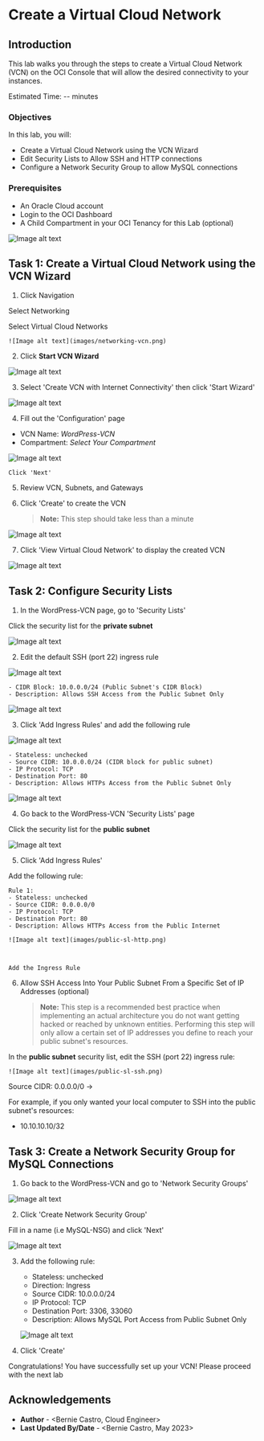 # Create a Virtual Cloud Network

## Introduction

This lab walks you through the steps to create a Virtual Cloud Network (VCN) on the OCI Console that will allow the desired connectivity to your instances.

Estimated Time: -- minutes

### Objectives

In this lab, you will:
* Create a Virtual Cloud Network using the VCN Wizard
* Edit Security Lists to Allow SSH and HTTP connections
* Configure a Network Security Group to allow MySQL connections

### Prerequisites

* An Oracle Cloud account
* Login to the OCI Dashboard
* A Child Compartment in your OCI Tenancy for this Lab (optional)


![Image alt text](images/oci-dashboard.png)



## Task 1: Create a Virtual Cloud Network using the VCN Wizard

1. Click Navigation



  Select Networking



  Select Virtual Cloud Networks

	![Image alt text](images/networking-vcn.png)

2. Click **Start VCN Wizard**

  ![Image alt text](images/start-vcn-wizard.png)

3. Select 'Create VCN with Internet Connectivity' then click 'Start Wizard'

  ![Image alt text](images/vcn-wiz-int-conn.png)

4. Fill out the 'Configuration' page
  * VCN Name: *WordPress-VCN*
  * Compartment: *Select Your Compartment*

  ![Image alt text](images/vcn-config.png)



    Click 'Next'

5. Review VCN, Subnets, and Gateways

6. Click 'Create' to create the VCN
	> **Note:** This step should take less than a minute

  ![Image alt text](images/vcn-creation.png)

7. Click 'View Virtual Cloud Network' to display the created VCN

  ![Image alt text](images/vcn-details-page.png)


## Task 2: Configure Security Lists

1. In the WordPress-VCN page, go to 'Security Lists'



  Click the security list for the **private subnet**

  ![Image alt text](images/security-list-private-subnet.png)

2. Edit the default SSH (port 22) ingress rule

  ![Image alt text](images/private-sl-ssh-edit.png)



    - CIDR Block: 10.0.0.0/24 (Public Subnet's CIDR Block)
    - Description: Allows SSH Access from the Public Subnet Only

  ![Image alt text](images/private-sl-ssh.png)

3. Click 'Add Ingress Rules' and add the following rule

  ![Image alt text](images/private-sl-add-ingress.png)



    - Stateless: unchecked
    - Source CIDR: 10.0.0.0/24 (CIDR block for public subnet)
    - IP Protocol: TCP
    - Destination Port: 80
    - Description: Allows HTTPs Access from the Public Subnet Only

  ![Image alt text](images/private-sl-ssh.png)

4. Go back to the WordPress-VCN 'Security Lists' page



  Click the security list for the **public subnet**

  ![Image alt text](images/security-list-public-subnet.png)

5. Click 'Add Ingress Rules'



  Add the following rule:

    Rule 1:
    - Stateless: unchecked
    - Source CIDR: 0.0.0.0/0
    - IP Protocol: TCP
    - Destination Port: 80
    - Description: Allows HTTPs Access from the Public Internet

    ![Image alt text](images/public-sl-http.png)



    Add the Ingress Rule

6. Allow  SSH Access Into Your Public Subnet From a Specific Set of IP Addresses (optional)
    > **Note:** This step is a recommended best practice when implementing an actual architecture you do not want getting hacked or reached by unknown entities. Performing this step will only allow a certain set of IP addresses you define to reach your public subnet's resources.



  In the **public subnet** security list, edit the SSH (port 22) ingress rule:

    ![Image alt text](images/public-sl-ssh.png)



  Source CIDR: 0.0.0.0/0 -> <your desired public IP Range>



  For example, if you only wanted your local computer to SSH into the public subnet's resources:
   - 10.10.10.10/32

## Task 3: Create a Network Security Group for MySQL Connections

1. Go back to the WordPress-VCN and go to 'Network Security Groups'

  ![Image alt text](images/vcn-nsg.png)

2. Click 'Create Network Security Group'



  Fill in a name (i.e MySQL-NSG) and click 'Next'

  ![Image alt text](images/nsg-name.png)

3. Add the following rule:
    - Stateless: unchecked
    - Direction: Ingress
    - Source CIDR: 10.0.0.0/24
    - IP Protocol: TCP
    - Destination Port: 3306, 33060
    - Description: Allows MySQL Port Access from Public Subnet Only

    ![Image alt text](images/nsg-rule.png)

4. Click 'Create'

Congratulations! You have successfully set up your VCN! Please proceed with the next lab

## Acknowledgements
* **Author** - <Bernie Castro, Cloud Engineer>
* **Last Updated By/Date** - <Bernie Castro, May 2023>
